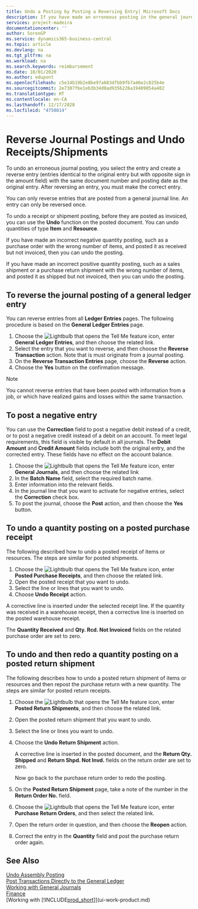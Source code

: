 ```yaml
---
title: Undo a Posting by Posting a Reversing Entry| Microsoft Docs
description: If you have made an erroneous posting in the general journal, then you can use the Reverse Transaction function to undo the posting with a correct audit trail.
services: project-madeira
documentationcenter: ''
author: SorenGP
ms.service: dynamics365-business-central
ms.topic: article
ms.devlang: na
ms.tgt_pltfrm: na
ms.workload: na
ms.search.keywords: reimbursement
ms.date: 10/01/2020
ms.author: edupont
ms.openlocfilehash: c5e14b19b2e8be97a683dfbb9fb7a46e2c825b4e
ms.sourcegitcommit: 2e7307fbe1eb3b34d0ad9356226a19409054a402
ms.translationtype: HT
ms.contentlocale: en-CA
ms.lasthandoff: 12/17/2020
ms.locfileid: "4750814"
---
```

# <a name="reverse-journal-postings-and-undo-receiptsshipments"></a>Reverse Journal Postings and Undo Receipts/Shipments
To undo an erroneous journal posting, you select the entry and create a reverse entry (entries identical to the original entry but with opposite sign in the amount field) with the same document number and posting date as the original entry. After reversing an entry, you must make the correct entry.

You can only reverse entries that are posted from a general journal line. An entry can only be reversed once.

To undo a receipt or shipment posting, before they are posted as invoiced, you can use the **Undo** function on the posted document. You can undo quantities of type **Item** and **Resource**.

If you have made an incorrect negative quantity posting, such as a purchase order with the wrong number of items, and posted it as received but not invoiced, then you can undo the posting.

If you have made an incorrect positive quantity posting, such as a sales shipment or a purchase return shipment with the wrong number of items, and posted it as shipped but not invoiced, then you can undo the posting.   

## <a name="to-reverse-the-journal-posting-of-a-general-ledger-entry"></a>To reverse the journal posting of a general ledger entry
You can reverse entries from all **Ledger Entries** pages. The following procedure is based on the **General Ledger Entries** page.
1. Choose the ![Lightbulb that opens the Tell Me feature](media/ui-search/search_small.png "Tell me what you want to do") icon, enter **General Ledger Entries**, and then choose the related link.
2. Select the entry that you want to reverse, and then choose the **Reverse Transaction** action. Note that is must originate from a journal posting.
3. On the **Reverse Transaction Entries** page, choose the **Reverse** action.
4. Choose the **Yes** button on the confirmation message.

> [!NOTE]
> You cannot reverse entries that have been posted with information from a job, or which have realized gains and losses within the same transaction.

## <a name="to-post-a-negative-entry"></a>To post a negative entry  
You can use the **Correction** field to post a negative debit instead of a credit, or to post a negative credit instead of a debit on an account. To meet legal requirements, this field is visible by default in all journals. The **Debit Amount** and **Credit Amount** fields include both the original entry, and the corrected entry. These fields have no effect on the account balance.  

1.  Choose the ![Lightbulb that opens the Tell Me feature](media/ui-search/search_small.png "Tell me what you want to do") icon, enter **General Journals**, and then choose the related link  
2.  In the **Batch Name** field, select the required batch name.  
3.  Enter information into the relevant fields.  
4.  In the journal line that you want to activate for negative entries, select the **Correction** check box.  
5.  To post the journal, choose the **Post** action, and then choose the **Yes** button.

## <a name="to-undo-a-quantity-posting-on-a-posted-purchase-receipt"></a>To undo a quantity posting on a posted purchase receipt  
The following described how to undo a posted receipt of items or resources. The steps are similar for posted shipments.

1.  Choose the ![Lightbulb that opens the Tell Me feature](media/ui-search/search_small.png "Tell me what you want to do") icon, enter **Posted Purchase Receipts**, and then choose the related link.  
2.  Open the posted receipt that you want to undo.  
3.  Select the line or lines that you want to undo.  
4.  Choose **Undo Receipt** action.

A corrective line is inserted under the selected receipt line. If the quantity was received in a warehouse receipt, then a corrective line is inserted on the posted warehouse receipt.  

The **Quantity Received** and **Qty. Rcd. Not Invoiced** fields on the related purchase order are set to zero.

## <a name="to-undo-and-then-redo-a-quantity-posting-on-a-posted-return-shipment"></a>To undo and then redo a quantity posting on a posted return shipment
The following describes how to undo a posted return shipment of items or resources and then repost the purchase return with a new quantity. The steps are similar for posted return receipts.

1.  Choose the ![Lightbulb that opens the Tell Me feature](media/ui-search/search_small.png "Tell me what you want to do") icon, enter **Posted Return Shipments**, and then choose the related link.  
2.  Open the posted return shipment that you want to undo.
3. Select the line or lines you want to undo.  

4.  Choose the **Undo Return Shipment** action.  

    A corrective line is inserted in the posted document, and the **Return Qty. Shipped** and **Return Shpd. Not Invd.** fields on the return order are set to zero.  

    Now go back to the purchase return order to redo the posting.  

5.  On the **Posted Return Shipment** page, take a note of the number in the **Return Order No.** field.  
6.  Choose the ![Lightbulb that opens the Tell Me feature](media/ui-search/search_small.png "Tell me what you want to do") icon, enter **Purchase Return Orders**, and then select the related link.  
7.  Open the return order in question, and then choose the **Reopen** action.  
8.  Correct the entry in the **Quantity** field and post the purchase return order again.  

## <a name="see-also"></a>See Also
[Undo Assembly Posting](assembly-how-to-undo-assembly-posting.md)  
[Post Transactions Directly to the General Ledger](finance-how-post-transactions-directly.md)  
[Working with General Journals](ui-work-general-journals.md)  
[Finance](finance.md)  
[Working with [!INCLUDE[prod_short](includes/prod_short.md)]](ui-work-product.md)  
